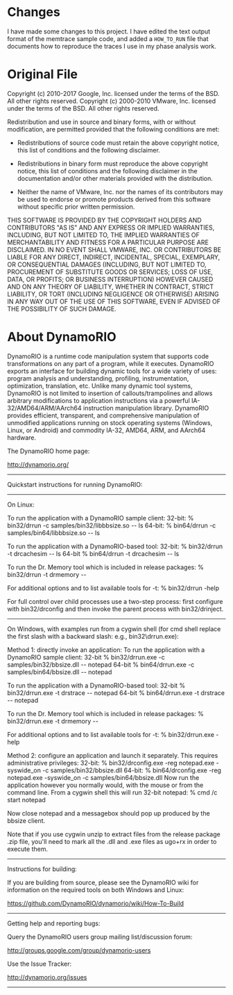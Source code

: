 # Changes

I have made some changes to this project. I have edited the text output format of the memtrace sample code, and added a `HOW_TO_RUN` file that documents how to reproduce the traces I use in my phase analysis work. 

# Original File

Copyright (c) 2010-2017 Google, Inc. licensed under the terms of the BSD.  All other rights reserved.
Copyright (c) 2000-2010 VMware, Inc. licensed under the terms of the BSD.  All other rights reserved.

Redistribution and use in source and binary forms, with or without
modification, are permitted provided that the following conditions are met:

* Redistributions of source code must retain the above copyright notice,
  this list of conditions and the following disclaimer.

* Redistributions in binary form must reproduce the above copyright notice,
  this list of conditions and the following disclaimer in the documentation
  and/or other materials provided with the distribution.

* Neither the name of VMware, Inc. nor the names of its contributors may be
  used to endorse or promote products derived from this software without
  specific prior written permission.

THIS SOFTWARE IS PROVIDED BY THE COPYRIGHT HOLDERS AND CONTRIBUTORS "AS IS"
AND ANY EXPRESS OR IMPLIED WARRANTIES, INCLUDING, BUT NOT LIMITED TO, THE
IMPLIED WARRANTIES OF MERCHANTABILITY AND FITNESS FOR A PARTICULAR PURPOSE
ARE DISCLAIMED. IN NO EVENT SHALL VMWARE, INC. OR CONTRIBUTORS BE LIABLE
FOR ANY DIRECT, INDIRECT, INCIDENTAL, SPECIAL, EXEMPLARY, OR CONSEQUENTIAL
DAMAGES (INCLUDING, BUT NOT LIMITED TO, PROCUREMENT OF SUBSTITUTE GOODS OR
SERVICES; LOSS OF USE, DATA, OR PROFITS; OR BUSINESS INTERRUPTION) HOWEVER
CAUSED AND ON ANY THEORY OF LIABILITY, WHETHER IN CONTRACT, STRICT
LIABILITY, OR TORT (INCLUDING NEGLIGENCE OR OTHERWISE) ARISING IN ANY WAY
OUT OF THE USE OF THIS SOFTWARE, EVEN IF ADVISED OF THE POSSIBILITY OF SUCH
DAMAGE.

# About DynamoRIO

DynamoRIO is a runtime code manipulation system that supports code
transformations on any part of a program, while it executes. DynamoRIO
exports an interface for building dynamic tools for a wide variety of uses:
program analysis and understanding, profiling, instrumentation,
optimization, translation, etc. Unlike many dynamic tool systems, DynamoRIO
is not limited to insertion of callouts/trampolines and allows arbitrary
modifications to application instructions via a powerful IA-32/AMD64/ARM/AArch64
instruction manipulation library. DynamoRIO provides efficient,
transparent, and comprehensive manipulation of unmodified applications
running on stock operating systems (Windows, Linux, or Android) and commodity
IA-32, AMD64, ARM, and AArch64 hardware.

The DynamoRIO home page:

  http://dynamorio.org/

************************************************************
Quickstart instructions for running DynamoRIO:

--------------------------------------------------
On Linux:

To run the application with a DynamoRIO sample client:
32-bit:
  % bin32/drrun -c samples/bin32/libbbsize.so -- ls
64-bit:
  % bin64/drrun -c samples/bin64/libbbsize.so -- ls

To run the application with a DynamoRIO-based tool:
32-bit:
  % bin32/drrun -t drcachesim -- ls
64-bit
  % bin64/drrun -t drcachesim -- ls

To run the Dr. Memory tool which is included in release packages:
  % bin32/drrun -t drmemory -- <my-32-bit-app> <args-to-app>

For additional options and to list available tools for -t:
  % bin32/drrun -help

For full control over child processes use a two-step process:
first configure with bin32/drconfig and then invoke the parent
process with bin32/drinject.

--------------------------------------------------
On Windows, with examples run from a cygwin shell (for cmd shell replace
the first slash with a backward slash: e.g., bin32\drrun.exe):

Method 1: directly invoke an application:
To run the application with a DynamoRIO sample client:
32-bit
  % bin32/drrun.exe -c samples/bin32/bbsize.dll -- notepad
64-bit
  % bin64/drrun.exe -c samples/bin64/bbsize.dll -- notepad

To run the application with a DynamoRIO-based tool:
32-bit
  % bin32/drrun.exe -t drstrace -- notepad
64-bit
  % bin64/drrun.exe -t drstrace -- notepad

To run the Dr. Memory tool which is included in release packages:
  % bin32/drrun.exe -t drmemory -- <my-32-bit-app> <args-to-app>

For additional options and to list available tools for -t:
  % bin32/drrun.exe -help

Method 2: configure an application and launch it separately.
This requires administrative privileges:
32-bit:
  % bin32/drconfig.exe -reg notepad.exe -syswide_on -c samples/bin32/bbsize.dll
64-bit:
  % bin64/drconfig.exe -reg notepad.exe -syswide_on -c samples/bin64/bbsize.dll
Now run the application however you normally would, with the mouse or from
the command line.  From a cygwin shell this will run 32-bit notepad:
  % cmd /c start notepad

Now close notepad and a messagebox should pop up produced by the bbsize client.

Note that if you use cygwin unzip to extract files from the release package
.zip file, you'll need to mark all the .dll and .exe files as ugo+rx in
order to execute them.

************************************************************
Instructions for building:

If you are building from source, please see the DynamoRIO wiki for
information on the required tools on both Windows and Linux:

https://github.com/DynamoRIO/dynamorio/wiki/How-To-Build

************************************************************
Getting help and reporting bugs:

Query the DynamoRIO users group mailing list/discussion forum:

  http://groups.google.com/group/dynamorio-users

Use the Issue Tracker:

  http://dynamorio.org/issues

************************************************************
